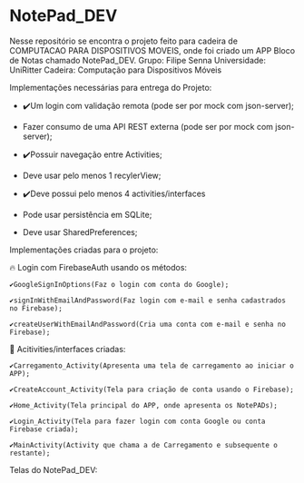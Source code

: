 # NotePad_DEV
Nesse repositório se encontra o projeto feito para cadeira de COMPUTACAO PARA DISPOSITIVOS MOVEIS, onde foi criado um APP Bloco de Notas chamado NotePad_DEV.
Grupo: Filipe Senna
Universidade: UniRitter
Cadeira: Computação para Dispositivos Móveis

Implementações necessárias para entrega do Projeto:

- ✔️Um login com validação remota (pode ser por mock com json-server);

- Fazer consumo de uma API REST externa (pode ser por mock com json-server);

- ✔️Possuir navegação entre Activities;

- Deve usar pelo menos 1 recylerView;

- ✔️Deve possui pelo menos 4 activities/interfaces

- Pode usar persistência em SQLite;

- Deve usar SharedPreferences;

Implementações criadas para o projeto:


🔥 Login com FirebaseAuth usando os métodos:

    ✔️GoogleSignInOptions(Faz o login com conta do Google);

    ✔️signInWithEmailAndPassword(Faz login com e-mail e senha cadastrados no Firebase);

    ✔️createUserWithEmailAndPassword(Cria uma conta com e-mail e senha no Firebase);

📱 Acitivities/interfaces criadas:

    ✔️Carregamento_Activity(Apresenta uma tela de carregamento ao iniciar o APP);

    ✔️CreateAccount_Activity(Tela para criação de conta usando o Firebase);

    ✔️Home_Activity(Tela principal do APP, onde apresenta os NotePADs);

    ✔️Login_Activity(Tela para fazer login com conta Google ou conta Firebase criada);

    ✔️MainActivity(Activity que chama a de Carregamento e subsequente o restante);


Telas do NotePad_DEV: 



